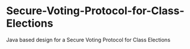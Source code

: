 # Secure-Voting-Protocol-for-Class-Elections
Java based design for a Secure Voting Protocol for Class Elections
